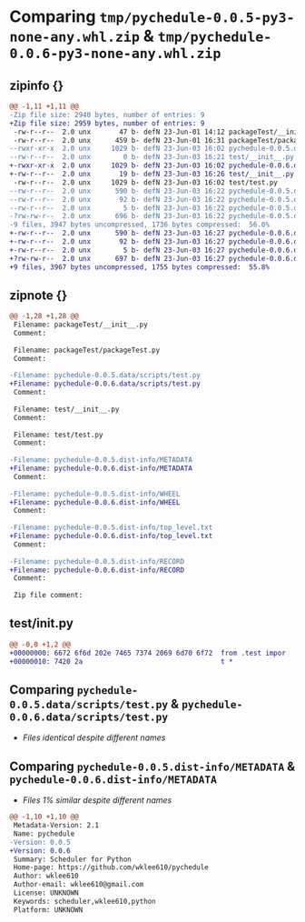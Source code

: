 # Comparing `tmp/pychedule-0.0.5-py3-none-any.whl.zip` & `tmp/pychedule-0.0.6-py3-none-any.whl.zip`

## zipinfo {}

```diff
@@ -1,11 +1,11 @@
-Zip file size: 2940 bytes, number of entries: 9
+Zip file size: 2959 bytes, number of entries: 9
 -rw-r--r--  2.0 unx       47 b- defN 23-Jun-01 14:12 packageTest/__init__.py
 -rw-r--r--  2.0 unx      459 b- defN 23-Jun-01 16:31 packageTest/packageTest.py
--rwxr-xr-x  2.0 unx     1029 b- defN 23-Jun-03 16:02 pychedule-0.0.5.data/scripts/test.py
--rw-r--r--  2.0 unx        0 b- defN 23-Jun-03 16:21 test/__init__.py
+-rwxr-xr-x  2.0 unx     1029 b- defN 23-Jun-03 16:02 pychedule-0.0.6.data/scripts/test.py
+-rw-r--r--  2.0 unx       19 b- defN 23-Jun-03 16:26 test/__init__.py
 -rw-r--r--  2.0 unx     1029 b- defN 23-Jun-03 16:02 test/test.py
--rw-r--r--  2.0 unx      590 b- defN 23-Jun-03 16:22 pychedule-0.0.5.dist-info/METADATA
--rw-r--r--  2.0 unx       92 b- defN 23-Jun-03 16:22 pychedule-0.0.5.dist-info/WHEEL
--rw-r--r--  2.0 unx        5 b- defN 23-Jun-03 16:22 pychedule-0.0.5.dist-info/top_level.txt
-?rw-rw-r--  2.0 unx      696 b- defN 23-Jun-03 16:22 pychedule-0.0.5.dist-info/RECORD
-9 files, 3947 bytes uncompressed, 1736 bytes compressed:  56.0%
+-rw-r--r--  2.0 unx      590 b- defN 23-Jun-03 16:27 pychedule-0.0.6.dist-info/METADATA
+-rw-r--r--  2.0 unx       92 b- defN 23-Jun-03 16:27 pychedule-0.0.6.dist-info/WHEEL
+-rw-r--r--  2.0 unx        5 b- defN 23-Jun-03 16:27 pychedule-0.0.6.dist-info/top_level.txt
+?rw-rw-r--  2.0 unx      697 b- defN 23-Jun-03 16:27 pychedule-0.0.6.dist-info/RECORD
+9 files, 3967 bytes uncompressed, 1755 bytes compressed:  55.8%
```

## zipnote {}

```diff
@@ -1,28 +1,28 @@
 Filename: packageTest/__init__.py
 Comment: 
 
 Filename: packageTest/packageTest.py
 Comment: 
 
-Filename: pychedule-0.0.5.data/scripts/test.py
+Filename: pychedule-0.0.6.data/scripts/test.py
 Comment: 
 
 Filename: test/__init__.py
 Comment: 
 
 Filename: test/test.py
 Comment: 
 
-Filename: pychedule-0.0.5.dist-info/METADATA
+Filename: pychedule-0.0.6.dist-info/METADATA
 Comment: 
 
-Filename: pychedule-0.0.5.dist-info/WHEEL
+Filename: pychedule-0.0.6.dist-info/WHEEL
 Comment: 
 
-Filename: pychedule-0.0.5.dist-info/top_level.txt
+Filename: pychedule-0.0.6.dist-info/top_level.txt
 Comment: 
 
-Filename: pychedule-0.0.5.dist-info/RECORD
+Filename: pychedule-0.0.6.dist-info/RECORD
 Comment: 
 
 Zip file comment:
```

## test/__init__.py

```diff
@@ -0,0 +1,2 @@
+00000000: 6672 6f6d 202e 7465 7374 2069 6d70 6f72  from .test impor
+00000010: 7420 2a                                  t *
```

## Comparing `pychedule-0.0.5.data/scripts/test.py` & `pychedule-0.0.6.data/scripts/test.py`

 * *Files identical despite different names*

## Comparing `pychedule-0.0.5.dist-info/METADATA` & `pychedule-0.0.6.dist-info/METADATA`

 * *Files 1% similar despite different names*

```diff
@@ -1,10 +1,10 @@
 Metadata-Version: 2.1
 Name: pychedule
-Version: 0.0.5
+Version: 0.0.6
 Summary: Scheduler for Python
 Home-page: https://github.com/wklee610/pychedule
 Author: wklee610
 Author-email: wklee610@gmail.com
 License: UNKNOWN
 Keywords: scheduler,wklee610,python
 Platform: UNKNOWN
```

